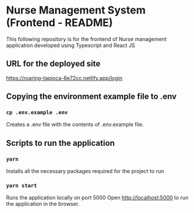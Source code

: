 # Nurse Management System (Frontend - README)

This following repository is for the frontend of Nurse management application developed using Typescript and React JS

## URL for the deployed site

https://roaring-tapioca-8e72cc.netlify.app/login

## Copying the environment example file to .env

### `cp .env.example .env`

Creates a .env file with the contents of .env.example file.

## Scripts to run the application

### `yarn`

Installs all the necessary packages required for the project to run

### `yarn start`

Runs the application locally on port 5000
Open [http://localhost:5000](http://localhost:5000) to run the application in the browser.

